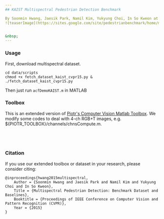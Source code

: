 ```yaml
---
## KAIST Multispectral Pedestrian Detection Benchmark

By Soonmin Hwang, Jaesik Park, Namil Kim, Yukyung Choi, In So Kweon at RCV Lab. (KAIST) [[Website](http://multispectral.kasit.ac.kr)]
![teaserImage](https://sites.google.com/site/pedestrianbenchmark/home/main_img.png)


&nbsp;
---
```

### Usage

First, download multispectral dataset.

    cd data/scripts
    chmod +x fetch_dataset_kaist_cvpr15.py & ./fetch_dataset_kaist_cvpr15.py

Then just run `acfDemoKAIST.m` in MATLAB



### Toolbox
This is an extended version of [Piotr's Computer Vision Matlab Toolbox](https://github.com/pdollar/toolbox).
We modify some codes to deal with 4-ch RGB+T images, e.g. ${PIOTR_TOOLBOX}/channels/chnsCompute.m.



&nbsp;
---
### Citation
If you use our extended toolbox or dataset in your research, please consider citing:

	@inproceedings{hwang2015multispectral,
		Author = {Soonmin Hwang and Jaesik Park and Namil Kim and Yukyung Choi and In So Kweon},
		Title = {Multispectral Pedestrian Detection: Benchmark Dataset and Baselines},
		Booktitle = {Proceedings of IEEE Conference on Computer Vision and Pattern Recognition (CVPR)},
		Year = {2015}
	}


